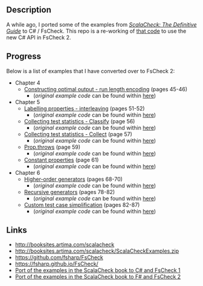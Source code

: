 
## Description

A while ago, I ported some of the examples from [_ScalaCheck: The Definitive Guide_](http://www.artima.com/shop/scalacheck) to C# / FsCheck. This repo is a re-working of [that code](https://github.com/taylorjg/ScalaCheckBookExamplesInFsCheck) to use the new C# API in FsCheck 2.

## Progress

Below is a list of examples that I have converted over to FsCheck 2:

* Chapter 4
    * [Constructing optimal output - run length encoding](https://github.com/taylorjg/ScalaCheckBookExamplesInFsCheck2/tree/master/ScalaCheckBookExamplesInFsCheck2/Chapter4/RunLengthEncoding) (pages 45-46)
        * (_original example code_ can be found within [here](http://booksites.artima.com/scalacheck/examples/html/ch04.html#sec6))    
* Chapter 5
    * [Labelling properties - interleaving](https://github.com/taylorjg/ScalaCheckBookExamplesInFsCheck2/tree/master/ScalaCheckBookExamplesInFsCheck2/Chapter5/Interleaving) (pages 51-52)
        * (_original example code_ can be found within [here](http://booksites.artima.com/scalacheck/examples/html/ch05.html#sec1))    
    * [Collecting test statistics - Classify](https://github.com/taylorjg/ScalaCheckBookExamplesInFsCheck2/blob/master/ScalaCheckBookExamplesInFsCheck2/Chapter5/ClassifyingTestStatistics.cs) (page 56)  
        * (_original example code_ can be found within [here](http://booksites.artima.com/scalacheck/examples/html/ch05.html#sec1))
    * [Collecting test statistics - Collect](https://github.com/taylorjg/ScalaCheckBookExamplesInFsCheck2/blob/master/ScalaCheckBookExamplesInFsCheck2/Chapter5/CollectingTestStatistics.cs) (page 57)  
        * (_original example code_ can be found within [here](http://booksites.artima.com/scalacheck/examples/html/ch05.html#sec1))    
    * [Prop.throws](https://github.com/taylorjg/ScalaCheckBookExamplesInFsCheck2/blob/master/ScalaCheckBookExamplesInFsCheck2/Chapter5/Throws.cs) (page 59)
        * (_original example code_ can be found within [here](http://booksites.artima.com/scalacheck/examples/html/ch05.html#sec2))    
    * [Constant properties](https://github.com/taylorjg/ScalaCheckBookExamplesInFsCheck2/blob/master/ScalaCheckBookExamplesInFsCheck2/Chapter5/ConstantProperties.cs)  (page 61)  
        * (_original example code_ can be found within [here](http://booksites.artima.com/scalacheck/examples/html/ch05.html#sec2))
* Chapter 6
    * [Higher-order generators](https://github.com/taylorjg/ScalaCheckBookExamplesInFsCheck2/blob/master/ScalaCheckBookExamplesInFsCheck2/Chapter6/HigherOrderGenerators.cs) (pages 68-70)  
        * (_original example code_ can be found within [here](http://booksites.artima.com/scalacheck/examples/html/ch06.html#sec1))
    * [Recursive generators](https://github.com/taylorjg/ScalaCheckBookExamplesInFsCheck2/tree/master/ScalaCheckBookExamplesInFsCheck2/Chapter6/RecursiveGenerators) (pages 78-82)  
        * (_original example code_ can be found within [here](http://booksites.artima.com/scalacheck/examples/html/ch06.html#sec1))
    * [Custom test case simplification](https://github.com/taylorjg/ScalaCheckBookExamplesInFsCheck2/tree/master/ScalaCheckBookExamplesInFsCheck2/Chapter6/CustomTestCaseSimplification) (pages 82-87)  
        * (_original example code_ can be found within [here](http://booksites.artima.com/scalacheck/examples/html/ch06.html#sec2))
     
## Links

* http://booksites.artima.com/scalacheck
* http://booksites.artima.com/scalacheck/ScalaCheckExamples.zip
* https://github.com/fsharp/FsCheck
* https://fsharp.github.io/FsCheck/
* [Port of the examples in the ScalaCheck book to C# and FsCheck 1](https://github.com/taylorjg/ScalaCheckBookExamplesInFsCheck)
* [Port of the examples in the ScalaCheck book to F# and FsCheck 2](https://github.com/taylorjg/ScalaCheckBookExamplesInFsCheckInFs)
